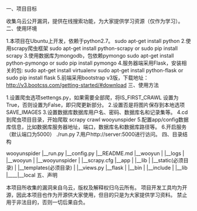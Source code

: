 一、项目目标

收集乌云公开漏洞，提供在线搜索功能，为大家提供学习资源（仅作为学习）。
二、使用环境

1.本项目在Ubuntu上开发，依赖于python2.7。
sudo apt-get install python
2.使用scrapy爬虫框架
sudo apt-get install python-scrapy   or sudo pip install scrapy
3.使用数据库为mongodb，包依赖pymongo
sudo apt-get install python-pymongo  or sudo pip install pymongo
4.服务器端采用Flask，安装相关的包:
sudo apt-get install virtualenv
sudo apt-get install python-flask    or sudo pip install flask
5.前端采用bootstrap v3版，下载地址：
http://v3.bootcss.com/getting-started/#download
三、使用方法

1.设置爬虫选项settengs.py，如果需要全部爬，将IS_FIRST_CRAWL 设置为True，否则设置为False，即只爬更新部分。
2.设置否是将图片保存到本地选项 SAVE_IMAGES
3.设置数据库数据库用户名、密码、数据库名和记录集等。
4.cd到爬虫项目目录，开始爬取
scrapy crawl wooyunspider
5.配置app/config数据库信息，比如数据库服务器地址，端口，数据库名和数据库路径等。
6.开启服务（默认端口为5000）
./run.py
7.用户http://server:5000进行访问。
四、目录结构

wooyunspider
|__run.py
|__config.py
|__README.md
|__wooyun
|    |__logs
|    |__wooyun
|    |__wooyunspider
|    |__scrapy.cfg
|__app
|    |__lib
|    |__static(必须目录)
|    |__templates(必须目录)
|    |__views.py
|__flask
|    |__bin
|    |__include
|    |__lib
|____|__local
五、声明

本项目所收集的漏洞来自乌云，版权及解释权归乌云所有。
项目开发工具均为开源，因此本项目也作为开源供大家使用，但目的只是为大家提供学习资料。
禁止用于非法目的，否则一切后果自负。
